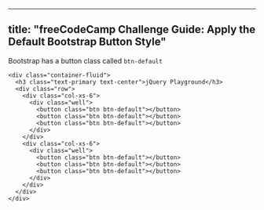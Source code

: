 
---
title: "freeCodeCamp Challenge Guide: Apply the Default Bootstrap Button Style"
---

Bootstrap has a button class called `btn-default`

    <div class="container-fluid">
      <h3 class="text-primary text-center">jQuery Playground</h3>
      <div class="row">
        <div class="col-xs-6">
          <div class="well">
            <button class="btn btn-default"></button>
            <button class="btn btn-default"></button>
            <button class="btn btn-default"></button>
          </div>
        </div>
        <div class="col-xs-6">
          <div class="well">
            <button class="btn btn-default"></button>
            <button class="btn btn-default"></button>
            <button class="btn btn-default"></button>
          </div>
        </div>
      </div>
    </div>
